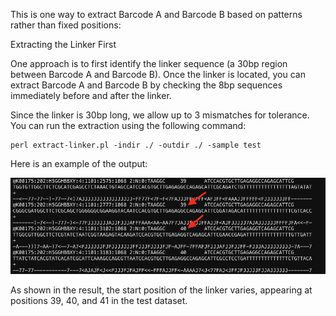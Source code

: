 This is one way to extract Barcode A and Barcode B based on patterns rather than fixed positions:

Extracting the Linker First

One approach is to first identify the linker sequence (a 30bp region between Barcode A and Barcode B). Once the linker is located, you can extract Barcode A and Barcode B by checking the 8bp sequences immediately before and after the linker.

Since the linker is 30bp long, we allow up to 3 mismatches for tolerance. You can run the extraction using the following command:

```
perl extract-linker.pl -indir ./ -outdir ./ -sample test
```

Here is an example of the output:

<p><img src="https://github.com/MingyuYang-Yale/DBiT-seq/blob/master/Pre-processing/Extract-Barcode/result.png" alt="foo bar" title="train &amp; tracks" /></p>

As shown in the result, the start position of the linker varies, appearing at positions 39, 40, and 41 in the test dataset.
